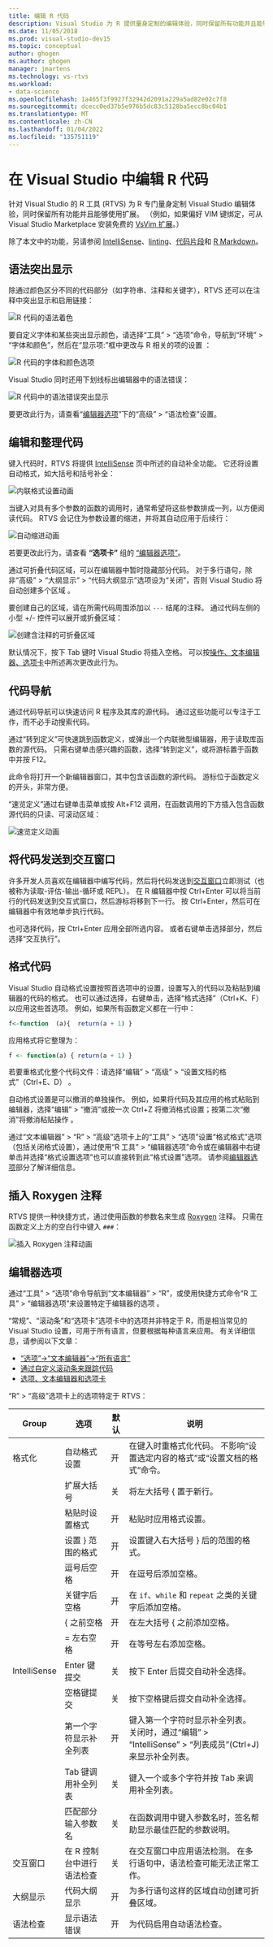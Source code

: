```yaml
---
title: 编辑 R 代码
description: Visual Studio 为 R 提供量身定制的编辑体验，同时保留所有功能并且能够使用扩展。
ms.date: 11/05/2018
ms.prod: visual-studio-dev15
ms.topic: conceptual
author: ghogen
ms.author: ghogen
manager: jmartens
ms.technology: vs-rtvs
ms.workload:
- data-science
ms.openlocfilehash: 1a465f3f9927f32942d2091a229a5ad82e02c7f8
ms.sourcegitcommit: dcecc0ed37b5e976b5dc83c5128ba5ecc8bc04b1
ms.translationtype: MT
ms.contentlocale: zh-CN
ms.lasthandoff: 01/04/2022
ms.locfileid: "135751119"
---
```

# <a name="edit-r-code-in-visual-studio"></a>在 Visual Studio 中编辑 R 代码

针对 Visual Studio 的 R 工具 (RTVS) 为 R 专门量身定制 Visual Studio 编辑体验，同时保留所有功能并且能够使用扩展。 （例如，如果偏好 VIM 键绑定，可从 Visual Studio Marketplace 安装免费的 [VsVim 扩展](https://marketplace.visualstudio.com/items?itemName=JaredParMSFT.VsVim)。）

除了本文中的功能，另请参阅 [IntelliSense](r-intellisense.md)、[linting](linting-r-code.md)、[代码片段](code-snippets-for-r.md)和 [R Markdown](rmarkdown-with-r-in-visual-studio.md)。

## <a name="syntax-highlighting"></a>语法突出显示

除通过颜色区分不同的代码部分（如字符串、注释和关键字），RTVS 还可以在注释中突出显示和启用链接：

![R 代码的语法着色](media/editing-syntax-colors.png)

要自定义字体和某些突出显示颜色，请选择“工具” > “选项”命令，导航到“环境” > “字体和颜色”，然后在“显示项:”框中更改与 R 相关的项的设置    ：

![R 代码的字体和颜色选项](media/editing-syntax-colors-options.png)

Visual Studio 同时还用下划线标出编辑器中的语法错误：

![R 代码中的语法错误突出显示](media/editing-syntax-error.png)

要更改此行为，请查看“[编辑器选项](#editor-options)”下的“高级” > “语法检查”设置。

## <a name="edit-and-organize-code"></a>编辑和整理代码

键入代码时，RTVS 将提供 [IntelliSense](r-intellisense.md) 页中所述的自动补全功能。 它还将设置自动格式，如大括号和括号补全：

![内联格式设置动画](media/editing-inline-formatting.gif)

当键入对具有多个参数的函数的调用时，通常希望将这些参数排成一列，以方便阅读代码。 RTVS 会记住为参数设置的缩进，并将其自动应用于后续行：

![自动缩进动画](media/editing-auto-indentation.gif)

若要更改此行为，请查看 **“选项卡”** 组的 [“编辑器选项”](#editor-options)。

通过可折叠代码区域，可以在编辑器中暂时隐藏部分代码。 对于多行语句，除非“高级” > “大纲显示” > “代码大纲显示”选项设为“关闭”，否则 Visual Studio 将自动创建多个区域  。

要创建自己的区域，请在所需代码周围添加以 `---` 结尾的注释。 通过代码左侧的小型 +/- 控件可以展开或折叠区域：

![创建含注释的可折叠区域](media/editing-collapsible-regions.gif)

默认情况下，按下 Tab 键时 Visual Studio 将插入空格。 可以按[操作、文本编辑器、选项卡](../ide/reference/options-text-editor-all-languages.md)中所述再次更改此行为。

## <a name="code-navigation"></a>代码导航

通过代码导航可以快速访问 R 程序及其库的源代码。 通过这些功能可以专注于工作，而不必手动搜索代码。

通过“转到定义”可快速跳到函数定义，或弹出一个内联微型编辑器，用于读取库函数的源代码。 只需右键单击感兴趣的函数，选择“转到定义”，或将游标置于函数中并按 F12。

此命令将打开一个新编辑器窗口，其中包含该函数的源代码。 游标位于函数定义的开头，非常方便。

“速览定义”通过右键单击菜单或按 Alt+F12 调用，在函数调用的下方插入包含函数源代码的只读、可滚动区域：

![速览定义动画](media/editing-peek-definition.gif)

## <a name="send-code-to-the-interactive-window"></a>将代码发送到交互窗口

许多开发人员喜欢在编辑器中编写代码，然后将代码发送到[交互窗口](interactive-repl-for-r-in-visual-studio.md)立即测试（也被称为读取-评估-输出-循环或 REPL）。 在 R 编辑器中按 Ctrl+Enter 可以将当前行的代码发送到交互式窗口，然后游标将移到下一行。 按 Ctrl+Enter，然后可在编辑器中有效地单步执行代码。

也可选择代码，按 Ctrl+Enter 应用全部所选内容。 或者右键单击选择部分，然后选择“交互执行”。

## <a name="format-code"></a>格式代码

Visual Studio 自动格式设置按照首选项中的设置，设置写入的代码以及粘贴到编辑器的代码的格式。 也可以通过选择，右键单击，选择“格式选择”（Ctrl+K、F）以应用这些首选项。 例如，如果所有函数定义都在一行中：

```R
f<-function  (a){  return(a + 1) }
```

应用格式将它整理为：

```R
f <- function(a) { return(a + 1) }
```

若要重格式化整个代码文件：请选择“编辑” > “高级” > “设置文档的格式”（Ctrl+E、D）    。

自动格式设置是可以撤消的单独操作。 例如，如果将代码及其应用的格式粘贴到编辑器，选择“编辑” > “撤消”或按一次 Ctrl+Z 将撤消格式设置；按第二次“撤消”将撤消粘贴操作    。

通过“文本编辑器” > “R” > “高级”选项卡上的“工具” > “选项”设置“格式格式”选项（包括关闭格式设置），通过使用“R 工具” >  “编辑器选项”命令或在编辑器中右键单击并选择“格式设置选项”也可以直接转到此“格式设置”选项。 请参阅[编辑器选项](#editor-options)部分了解详细信息。

## <a name="inserting-roxygen-comments"></a>插入 Roxygen 注释

RTVS 提供一种快捷方式，通过使用函数的参数名来生成 [Roxygen](https://cran.r-project.org/web/packages/roxygen2/index.html) 注释。 只需在函数定义上方的空白行中键入 `###`：

![插入 Roxygen 注释动画](media/editing-roxygen-comments.gif)

## <a name="editor-options"></a>编辑器选项

通过“工具” > “选项”命令导航到“文本编辑器” > “R”，或使用快捷方式命令“R 工具” > “编辑器选项”来设置特定于编辑器的选项     。

“常规”、“滚动条”和“选项卡”选项卡中的选项并非特定于 R，而是相当常见的 Visual Studio 设置，可用于所有语言，但要根据每种语言来应用。 有关详细信息，请参阅以下文章：

- [“选项”->“文本编辑器”->“所有语言”](../ide/reference/options-text-editor-all-languages.md)
- [通过自定义滚动条来跟踪代码](../ide/how-to-track-your-code-by-customizing-the-scrollbar.md)
- [选项、文本编辑器和选项卡](../ide/reference/options-text-editor-all-languages-tabs.md)

“R” > “高级”选项卡上的选项特定于 RTVS：

| Group | 选项 | 默认 | 说明 |
| --- | --- | --- | --- |
| 格式化 | 自动格式设置 | 开 | 在键入时重格式化代码。 不影响“设置选定内容的格式”或“设置文档的格式”命令。 |
| | 扩展大括号 | 关 | 将左大括号 { 置于新行。 |
| | 粘贴时设置格式 | 开 | 粘贴时应用格式设置。 |
| | 设置 } 范围的格式 | 开 | 设置键入右大括号 } 后的范围的格式。 |
| | 逗号后空格 | 开 | 在逗号后添加空格。 |
| | 关键字后空格 | 开 | 在 `if`、`while` 和 `repeat` 之类的关键字后添加空格。 |
| | { 之前空格 | 开 | 在左大括号 { 之前添加空格。 |
| | = 左右空格 | 开 | 在等号左右添加空格。 |
| IntelliSense | Enter 键提交 | 关 | 按下 Enter 后提交自动补全选择。 |
| | 空格键提交 | 关 | 按下空格键后提交自动补全选择。|
| | 第一个字符显示补全列表 | 开 | 键入第一个字符时显示补全列表。 关闭时，通过“编辑” > “IntelliSense” >  “列表成员”(Ctrl+J) 来显示补全列表。 |
| | Tab 键调用补全列表 | 关 | 键入一个或多个字符并按 Tab 来调用补全列表。 |
| | 匹配部分输入参数名 | 关 | 在函数调用中键入参数名时，签名帮助显示最佳匹配的参数说明。 |
| 交互窗口 | 在 R 控制台中进行语法检查 | 关 | 在交互窗口中应用语法检测。 在多行语句中，语法检查可能无法正常工作。 |
| 大纲显示 | 代码大纲显示 | 开 | 为多行语句这样的区域自动创建可折叠区域。 |
| 语法检查 | 显示语法错误 | 开 | 为代码启用自动语法检查。 |
